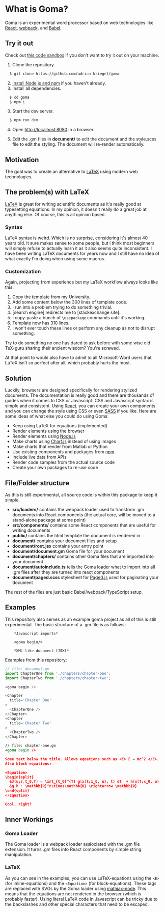 # What is Goma?

Goma is an experimental word processor based on web technologies like [React](https://reactjs.org/), [webpack](https://webpack.js.org/), and [Babel](https://babeljs.io/). 

## Try it out

Check out [this code sandbox](https://codesandbox.io/s/angry-flower-ryc1y) if you don't want to try it out on your machine.

1. Clone the repository.

```sh
  $ git clone https://github.com/adrian-kriegel/goma
```
2. [Install Node.js and npm](https://docs.npmjs.com/downloading-and-installing-node-js-and-npm) if you haven't already.
2. Install all dependencies.
```sh
  $ cd goma
  $ npm i
```
3. Start the dev server.
```sh
  $ npm run dev
```
4. Open [http://localhost:8080](http://localhost:8080) in a browser.

5. Edit the .gm files in **document/** to edit the document and the style.scss file to edit the styling. The document will re-render automatically.

## Motivation

The goal was to create an alternative to [LaTeX](https://en.wikipedia.org/wiki/LaTeX) using modern web technologies. 

## The problem(s) with LaTeX

[LaTeX](https://en.wikipedia.org/wiki/LaTeX) is great for writing scientific documents as it's really good at typesetting equations. In my opinion, it doesn't really do a great job at anything  else. Of course, this is all opinion based.

### Syntax

LaTeX syntax is weird. Which is no surprise, considering it's almost 40 years old. It sure makes sense to some people, but I think most beginners will simply refuse to actually learn it as it also seems quite inconsistent. I have been writing LaTeX documents for years now and I still have no idea of what exactly I'm doing when using some macros. 

### Customization

Again, projecting from experience but my LaTeX workflow always looks like this:

1. Copy the template from my University.
2. Add some content below the 300 lines of template code.
3. I run into a problem trying to do something trivial.
4. [search engine] redirects me to [stackexchange site]. 
5. I copy-paste a bunch of ```\usepackage``` commands until it's working.
6. Template now has 310 lines.
7. I won't ever touch these lines or perform any cleanup as not to disrupt something.

Try to do something no one has dared to ask before with some wise old TeX-guru sharing their ancient wisdom? You're screwed. 

At that point to would also have to admit to all Microsoft-Word users that LaTeX isn't so perfect after all, which probably hurts the most. 

## Solution

Luckily, browsers are designed specifically for rendering stylized documents. The documentation is really good and there are thousands of guides when it comes to CSS or Javascript. CSS and Javascript syntax is simple and consistent. Using [React](https://reactjs.org/), you can create your own components and you can change the style using CSS or even [SASS](https://sass-lang.com/) if you like. Here are some ideas of what else you could do using Goma: 

- Keep using LaTeX for equations (implemented)
- Render elements using the browser
- Render elements using [Node.js](https://nodejs.org)
- Make charts using [Chart.js](https://www.chartjs.org/) instead of using images
- Make charts that render from Matlab or Python 
- Use existing components and packages from [npm](https://www.npmjs)
- Include live data from APIs
- Render code samples from the actual source code
- Create your own packages to re-use code


## File/Folder structure

As this is still experimental, all source code is within this package to keep it simple.

- **src/loaders/** contains the webpack loader used to transform .gm documents into React components (the actual core, will be moved to a stand-alone package at some point)
- **src/components/** contains some React components that are useful for writing documents
- **public/** contains the html template the document is rendered in
- **document/** contains your document files and setup
- **document/root.jsx** contains your entry point
- **document/document.gm** Goma file for your document
- **document/chapters/** contains other Goma files that are imported into your document 
- **document/autoinclude.ts** tells the Goma loader what to import into all .gm files after they are turned into react components
- **document/paged.scss** stylesheet for [Paged.js](https://www.pagedjs.org/) used for paginating your document

The rest of the files are just basic Babel/webpack/TypeScript setup. 

## Examples

This repository also serves as an example goma project as all of this is still experimental. The basic structure of a .gm file is as follows:

```
    *Javascript imports*

    <goma begin/>

    *XML-like document (JSX)*
```
Examples from this repository:

```javascript
// file: document.gm
import ChapterOne from './chapters/chapter-one';
import ChapterTwo from './chapters/chapter-two';

<goma begin />

<Chapter
  title='Chapter One'
>
  <ChapterOne />
</Chapter>
<Chapter
  title='Chapter Two'
>
  <ChapterTwo />
</Chapter>

```

```xml
// file: chapter-one.gm
<goma begin />

Some text below the title. Allows equations such as <E> E = mc^2 </E>. 
Also block equations:

<Equation>
\begin{split}
  &J(u;r,t_0,T) = \int_{t_0}^{T} g(x(t;x_0, u), t) dt  + h(x(T;x_0, u), T) \\
  &g,h : \mathbb{R}^n\times\mathbb{R} \rightarrow \mathbb{R}
\end{split}
</Equation>

Cool, right?


```


## Inner Workings

### Goma Loader

The Goma loader is a webpack loader assiociated with the .gm file extension. It turns .gm files into React components by simple string manipulation. 

### LaTeX

As you can see in the examples, you can use LaTeX-equations using the ```<E>``` (for inline-equations) and the ```<Equation>``` (for block-equations). These tags are replaced with SVGs by the Goma loader using [mathjax-node](https://www.npmjs.com/package/mathjax-node). This means that the equations are not rendered in the browser (which is probably faster). Using literal LaTeX code in Javascript can be tricky due to the backslashes and other special characters that need to be escaped.

